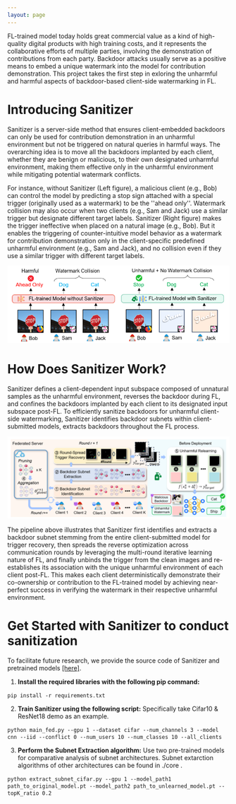 ```yaml
---
layout: page
---
```


FL-trained model today holds great commercial value as a kind of high-quality digital products with high training costs, and it represents the collaborative efforts of multiple parties, involving the demonstration of contributions from each party. Backdoor attacks usually serve as a positive means to embed a unique watermark into the model for contribution demonstration. This project takes the first step in exloring the unharmful and harmful aspects of backdoor-based client-side watermarking in FL.

# Introducing Sanitizer
Sanitizer is a server-side method that ensures client-embedded backdoors can only be used for contribution demonstration in an unharmful environment but not be triggered on natural queries in harmful ways. The overarching idea is to move all the backdoors implanted by each client, whether they are benign or malicious, to their own designated unharmful environment, making them effective only in the unharmful environment while mitigating potential watermark conflicts.

For instance, without Sanitizer (Left figure), a malicious client (e.g., Bob) can control the model by predicting a stop sign attached with a special trigger (originally used as a watermark) to be the ''ahead only''. Watermark collision may also occur when two clients (e.g., Sam and Jack) use a similar trigger but designate different target labels. Sanitizer (Right figure) makes the trigger ineffective when placed on a natural image (e.g., Bob). But it enables the triggering of counter-intuitive model behavior as a watermark for contribution demonstration only in the client-specific predefined unharmful environment (e.g., Sam and Jack), and no collision even if they use a similar trigger with different target labels.

![](assets/examples.png)

# How Does Sanitizer Work?
Sanitizer defines a client-dependent input subspace composed of unnatural samples as the unharmful environment, reverses the backdoor during FL, and confines the backdoors implanted by each client to its designated input subspace post-FL. To efficiently sanitize backdoors for unharmful client-side watermarking, Sanitizer identifies backdoor subnets within client-submitted models, extracts backdoors throughout the FL process.

![](assets/overview.png)

The pipeline above illustrates that Sanitizer first identifies and extracts a backdoor subnet stemming from the entire client-submitted model for trigger recovery, then spreads the reverse optimization across communication rounds by leveraging the multi-round iterative learning nature of FL, and finally unbinds the trigger from the clean images and re-establishes its association with the unique unharmful environment of each client post-FL. This makes each client deterministically demonstrate their co-ownership or contribution to the FL-trained model by achieving near-perfect success in verifying the watermark in their respective unharmful environment.

# Get Started with Sanitizer to conduct sanitization
To facilitate future research, we provide the source code of Sanitizer and pretrained models [[here]](https://github.com/HKU-TASR/Sanitizer). 

1. **Install the required libraries with the following pip command:**
```commandline
pip install -r requirements.txt
```

2. **Train Sanitizer using the following script:** Specifically take Cifar10 & ResNet18 demo as an example.
```commandline
python main_fed.py --gpu 1 --dataset cifar --num_channels 3 --model cnn --iid --conflict 0 --num_users 10 --num_classes 10 --all_clients
```

3. **Perform the Subnet Extraction algorithm:** Use two pre-trained models for comparative analysis of subnet architectures. Subnet extarction algorithms of other architectures can be found in ./core .
```commandline
python extract_subnet_cifar.py --gpu 1 --model_path1 path_to_original_model.pt --model_path2 path_to_unlearned_model.pt --topK_ratio 0.2
```
